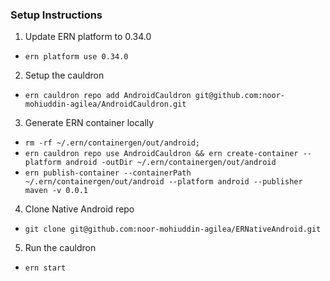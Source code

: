 ### Setup Instructions

1. Update ERN platform to 0.34.0

  + `ern platform use 0.34.0`
  
2. Setup the cauldron

  + `ern cauldron repo add AndroidCauldron git@github.com:noor-mohiuddin-agilea/AndroidCauldron.git`
  
3. Generate ERN container locally
  
  + `rm -rf ~/.ern/containergen/out/android;`
  + `ern cauldron repo use AndroidCauldron && ern create-container --platform android -outDir ~/.ern/containergen/out/android`
  + `ern publish-container --containerPath ~/.ern/containergen/out/android --platform android --publisher maven -v 0.0.1`

4. Clone Native Android repo

  + `git clone git@github.com:noor-mohiuddin-agilea/ERNativeAndroid.git`

5. Run the cauldron

  + `ern start`
